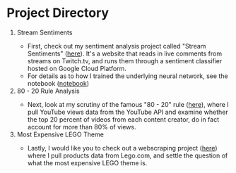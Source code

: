 <h1>Project Directory</h1>

<ol><li>Stream Sentiments</li><ul><li>First, check out my sentiment analysis project called "Stream Sentiments" (<a href="">here</a>). It's a website that reads in live comments from streams on Twitch.tv, and runs them through a sentiment classifier hosted on Google Cloud Platform.</li><li>For details as to how I trained the underlying neural network, see the notebook (<a href="https://github.com/vaheg55/DataScienceProjects/blob/main/train.ipynb">notebook</a>)</li></ul><li>80 - 20 Rule Analysis</li><ul><li>Next, look at my scrutiny of the famous "80 - 20" rule (<a href="https://github.com/vaheg55/DataScienceProjects/blob/main/80-20%20rule%20analysis.ipynb">here</a>), where I pull YouTube views data from the YouTube API and examine whether the top 20 percent of videos from each content creator, do in fact account for more than 80% of views.</li></ul><li>Most Expensive LEGO Theme</li><ul><li>Lastly, I would like you to check out a webscraping project (<a href="https://github.com/vaheg55/DataScienceProjects/blob/main/Most%20Expensive%20Lego%20Theme.ipynb">here</a>) where I pull products data from Lego.com, and settle the question of what the most expensive LEGO theme is.</li></ul></ol>
